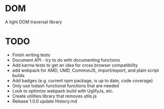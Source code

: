# DOM

A light DOM traversal library

# TODO

- Finish writing tests
- Document API - try to do with documenting functions
- Add karma tests to get an idea for cross browser compatibility
- add webpack for AMD, UMD, CommonJS, import/export, and plain script builds
- Add badges (e.g. current npm package, is up to date, code coverage)
- Only use lodash functional functions that are needed
- Look to optimize webpack build with UglifyJs, etc.
- Create utilities library that removes utils.js
- Release 1.0.0 update History.md
